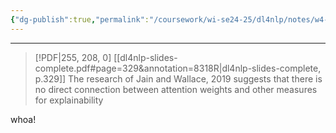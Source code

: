 ```yaml
---
{"dg-publish":true,"permalink":"/coursework/wi-se24-25/dl4nlp/notes/w4-bert/","noteIcon":""}
---
```


---
> [!PDF|255, 208, 0] [[dl4nlp-slides-complete.pdf#page=329&annotation=8318R|dl4nlp-slides-complete, p.329]]
> The research of  Jain and Wallace, 2019  suggests that there is no direct connection between attention weights and other measures for explainability

whoa!

